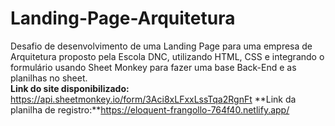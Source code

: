 # Landing-Page-Arquitetura
Desafio de desenvolvimento de uma Landing Page para uma empresa de Arquitetura proposto pela Escola DNC, utilizando HTML, CSS e integrando o formulário usando Sheet Monkey para fazer uma base Back-End e as planilhas no sheet. </br>
**Link do site disponibilizado:** </br>https://api.sheetmonkey.io/form/3Aci8xLFxxLssTqa2RgnFt
**Link da planilha de registro:**https://eloquent-frangollo-764f40.netlify.app/
